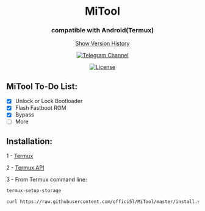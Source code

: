 <div align="center">

# MiTool

### compatible with Android(Termux)

[Show Version History](https://github.com/offici5l/MiTool/blob/main/Show-Version-History.md)

[![Telegram Channel](https://img.shields.io/badge/-telegram-red?color=white&logo=telegram&logoColor=blue)](https://t.me/Offici5l_Channel)

[![License](https://img.shields.io/badge/License-Apache_2.0-blue.svg)](./LICENSE)

</div>

## MiTool To-Do List:

- [x] Unlock or Lock Bootloader
- [x] Flash Fastboot ROM
- [x] Bypass
- [ ] More

## Installation:

1 - [Termux](https://github.com/termux/termux-app/releases/download/v0.118.0/termux-app_v0.118.0+github-debug_universal.apk)

2 - [Termux API](https://github.com/termux/termux-api/releases/download/v0.50.1/termux-api_v0.50.1+github-debug.apk)

3 - From Termux command line:
```bash
termux-setup-storage
```
```bash
curl https://raw.githubusercontent.com/offici5l/MiTool/master/install.sh | bash
```






